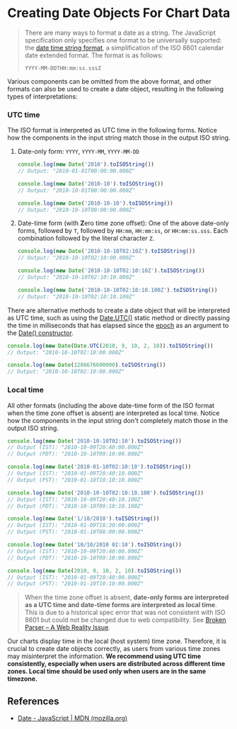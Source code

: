 # Creating Date Objects For Chart Data

> There are many ways to format a date as a string. The JavaScript specification only specifies one format to be universally supported: the [date time string format](https://tc39.es/ecma262/multipage/numbers-and-dates.html#sec-date-time-string-format), a simplification of the ISO 8601 calendar date extended format. The format is as follows:
> ```
> YYYY-MM-DDTHH:mm:ss.sssZ
> ```

Various components can be omitted from the above format, and other formats can also be used to create a date object, resulting in the following types of interpretations:

### UTC time

The ISO format is interpreted as UTC time in the following forms. Notice how the components in the input string match those in the output ISO string.

1. Date-only form: `YYYY`, `YYYY-MM`, `YYYY-MM-DD`

   ```js
   console.log(new Date('2010').toISOString())
   // Output: "2010-01-01T00:00:00.000Z"

   console.log(new Date('2010-10').toISOString())
   // Output: "2010-10-01T00:00:00.000Z"

   console.log(new Date('2010-10-10').toISOString())
   // Output: "2010-10-10T00:00:00.000Z"
   ```

2. Date-time form (with **Z**ero time zone offset): One of the above date-only forms, followed by `T`, followed by `HH:mm`, `HH:mm:ss`, or `HH:mm:ss.sss`. Each combination followed by the literal character `Z`.

   ```js
   console.log(new Date('2010-10-10T02:10Z').toISOString())
   // Output: "2010-10-10T02:10:00.000Z"

   console.log(new Date('2010-10-10T02:10:10Z').toISOString())
   // Output: "2010-10-10T02:10:10.000Z"

   console.log(new Date('2010-10-10T02:10:10.100Z').toISOString())
   // Output: "2010-10-10T02:10:10.100Z"
   ```

There are alternative methods to create a date object that will be interpreted as UTC time, such as using the [Date.UTC()](https://developer.mozilla.org/en-US/docs/Web/JavaScript/Reference/Global_Objects/Date/UTC) static method or directly passing the time in milliseconds that has elapsed since the [epoch](https://tc39.es/ecma262/multipage/numbers-and-dates.html#sec-time-values-and-time-range) as an argument to the [Date() constructor](https://developer.mozilla.org/en-US/docs/Web/JavaScript/Reference/Global_Objects/Date/Date).

```js
console.log(new Date(Date.UTC(2010, 9, 10, 2, 10)).toISOString())
// Output: "2010-10-10T02:10:00.000Z"

console.log(new Date(1286676600000).toISOString())
// Output: "2010-10-10T02:10:00.000Z"
```

### Local time

All other formats (including the above date-time form of the ISO format when the time zone offset is absent) are interpreted as local time. Notice how the components in the input string don't completely match those in the output ISO string.

```js
console.log(new Date('2010-10-10T02:10').toISOString())
// Output (IST): "2010-10-09T20:40:00.000Z"
// Output (PDT): "2010-10-10T09:10:00.000Z"

console.log(new Date('2010-01-10T02:10:10').toISOString())
// Output (IST): "2010-01-09T20:40:10.000Z"
// Output (PST): "2010-01-10T10:10:10.000Z"

console.log(new Date('2010-10-10T02:10:10.100').toISOString())
// Output (IST): "2010-10-09T20:40:10.100Z"
// Output (PDT): "2010-10-10T09:10:10.100Z"

console.log(new Date('1/10/2010').toISOString())
// Output (IST): "2010-01-09T18:30:00.000Z"
// Output (PST): "2010-01-10T08:00:00.000Z"

console.log(new Date('10/10/2010 02:10').toISOString())
// Output (IST): "2010-10-09T20:40:00.000Z"
// Output (PDT): "2010-10-10T09:10:00.000Z"

console.log(new Date(2010, 0, 10, 2, 10).toISOString())
// Output (IST): "2010-01-09T20:40:00.000Z"
// Output (PST): "2010-01-10T10:10:00.000Z"
```

> When the time zone offset is absent, **date-only forms are interpreted as a UTC time and date-time forms are interpreted as local time**. This is due to a historical spec error that was not consistent with ISO 8601 but could not be changed due to web compatibility. See [Broken Parser – A Web Reality Issue](https://maggiepint.com/2017/04/11/fixing-javascript-date-web-compatibility-and-reality/).

Our charts display time in the local (host system) time zone. Therefore, it is crucial to create date objects correctly, as users from various time zones may misinterpret the information. **We recommend using UTC time consistently, especially when users are distributed across different time zones. Local time should be used only when users are in the same timezone.**

## References

- [Date - JavaScript | MDN (mozilla.org)](https://developer.mozilla.org/en-US/docs/Web/JavaScript/Reference/Global_Objects/Date)